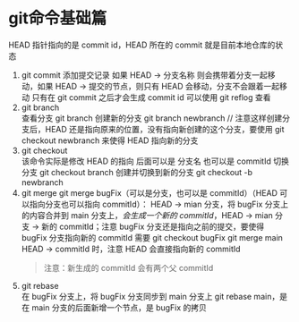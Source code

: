 # git命令基础篇 
HEAD 指针指向的是  commit id，HEAD 所在的 commit 就是目前本地仓库的状态


1. git commit 
   添加提交记录
   如果 HEAD -> 分支名称 则会携带着分支一起移动，如果 HEAD -> 提交的节点，则只有 HEAD 会移动，分支不会跟着一起移动
   只有在 git commit 之后才会生成 commit id 可以使用 git reflog 查看
2. git branch  
   查看分支 git branch 
   创建新的分支 git branch newbranch // 注意这样创建分支后，HEAD 还是指向原来的位置，没有指向新创建的这个分支，要使用 git checkout newbranch 来使得 HEAD 指向新的分支
3. git checkout  
   该命令实际是修改 HEAD 的指向 后面可以是 分支名 也可以是 commitId
   切换分支 git checkout branch 
   创建并切换到新的分支 git checkout -b newbranch
4. git merge
   git merge bugFix（可以是分支，也可以是 commitId）（HEAD 可以指向分支也可以指向 commitId）：
    HEAD -> mian 分支，将 bugFix 分支上的内容合并到 main 分支上，*会生成一个新的 commitId*，HEAD -> mian 分支 -> 新的 commitId；注意 bugFix 分支还是指向之前的提交，要使得 bugFix 分支指向新的 commitId 需要 git checkout bugFix git merge main
    HEAD -> commitId 时，注意 HEAD 会直接指向新的 commitId
    > 注意：新生成的 commitId 会有两个父 commitId
5. git rebase  
   在 bugFix 分支上，将 bugFix 分支同步到 main 分支上 git rebase main，是在 main 分支的后面新增一个节点，是 bugFix 的拷贝
